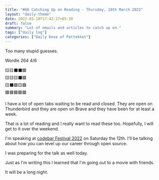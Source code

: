 ```yaml
---
title: "#66 Catching Up on Reading - Thursday, 10th March 2022"
layout: "daily-theme"
date: 2022-03-10T17:42:27+05:30
draft: false
summary: "Lot of emails and articles to catch up on."
tags: ["daily log"]
categories: ["Daily Dose of Pottekkat"]
---
```


Too many stupid guesses.

Wordle 264 4/6

🟨🟨⬛⬛🟩\
🟨🟨🟨⬛🟩\
🟨⬛🟩🟨🟩\
🟩🟩🟩🟩🟩

I have a lot of open tabs waiting to be read and closed. They are open on Thunderbird and they are open on Brave and they have been for at least a week.

That is a lot of reading and I really want to read these too. Hopefully, I will get to it over the weekend.

I'm speaking at [codebar Festival 2022](https://hopin.com/events/codebar-festival-2022) on Saturday the 12th. I'll be talking about how you can level up our career through open source.

I was preparing for the talk as well today.

Just as I'm writing this I learned that I'm going out to a movie with friends.

It will be a long night.
